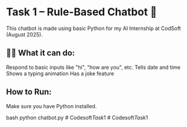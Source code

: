 # Task 1 – Rule-Based Chatbot 🤖

This chatbot is made using basic Python for my AI Internship at CodSoft (August 2025).

## 👨‍💻 What it can do:
Respond to basic inputs like "hi", "how are you", etc.
 Tells date and time
 Shows a typing animation
 Has a joke feature 

##  How to Run:
Make sure you have Python installed.

   bash
python chatbot.py #   C o d e s o f t _ T a s k _ 1  
 #   C o d e s o f t _ T a s k _ 1  
 